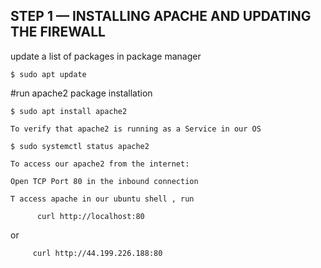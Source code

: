 ## STEP 1 — INSTALLING APACHE AND UPDATING THE FIREWALL

update a list of packages in package manager

    $ sudo apt update

#run apache2 package installation

    $ sudo apt install apache2

    To verify that apache2 is running as a Service in our OS

    $ sudo systemctl status apache2

    To access our apache2 from the internet:

    Open TCP Port 80 in the inbound connection

    T access apache in our ubuntu shell , run

          curl http://localhost:80
or
       
         curl http://44.199.226.188:80    